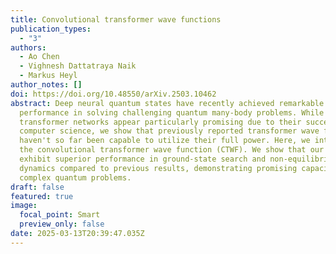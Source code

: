 ```yaml
---
title: Convolutional transformer wave functions
publication_types:
  - "3"
authors:
  - Ao Chen
  - Vighnesh Dattatraya Naik
  - Markus Heyl
author_notes: []
doi: https://doi.org/10.48550/arXiv.2503.10462
abstract: Deep neural quantum states have recently achieved remarkable
  performance in solving challenging quantum many-body problems. While
  transformer networks appear particularly promising due to their success in
  computer science, we show that previously reported transformer wave functions
  haven't so far been capable to utilize their full power. Here, we introduce
  the convolutional transformer wave function (CTWF). We show that our CTWFs
  exhibit superior performance in ground-state search and non-equilibrium
  dynamics compared to previous results, demonstrating promising capacity in
  complex quantum problems.
draft: false
featured: true
image:
  focal_point: Smart
  preview_only: false
date: 2025-03-13T20:39:47.035Z
---
```

